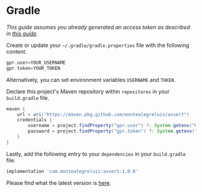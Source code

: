 # Gradle

_This guide assumes you already generated an access token as described in [this guide](https://github.com/MontealegreLuis/assert/blob/main/docs/installation/authentication.md)._

Create or update your `~/.gradle/gradle.properties` file with the following content.

```groovy
gpr.user=YOUR_USERNAME
gpr.token=YOUR_TOKEN
```

Alternatively, you can set environment variables `USERNAME` and `TOKEN`.

Declare this project's Maven repository within `repositores` in your `build.gradle` file.

```groovy
maven {
    url = uri("https://maven.pkg.github.com/montealegreluis/assert")
    credentials {
        username = project.findProperty("gpr.user") ?: System.getenv("USERNAME")
        password = project.findProperty("gpr.token") ?: System.getenv("TOKEN")
    }
}
```

Lastly, add the following entry to your `dependencies` in your `build.gradle` file.

```groovy
implementation 'com.montealegreluis:assert:1.0.0'
```

Please find what the latest version is [here](https://github.com/MontealegreLuis/assert/packages/1180783).
